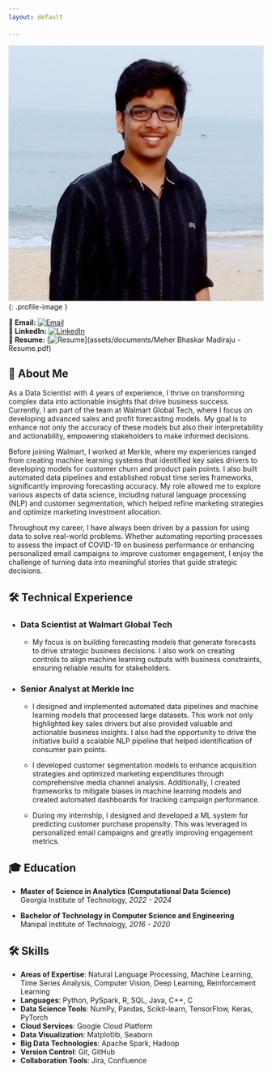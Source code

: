 ```yaml
---
layout: default

---
```


![Meher Bhaskar Madiraju](assets/images/profile.jpeg){: .profile-image }


**📧 Email:** [![Email](https://img.shields.io/badge/meherbhaskar.madiraju@gmail.com-blue?style=flat&logo=gmail)](mailto:meherbhaskar.madiraju@gmail.com)  
**🔗 LinkedIn:** [![LinkedIn](https://img.shields.io/badge/MeherBhaskar-blue?style=flat&logo=linkedin)](https://linkedin.com/in/meherbhaskar)  
**📄 Resume:** [![Resume](https://img.shields.io/badge/View_My_Resume-lightgrey?style=flat&logo=pdf)](assets/documents/Meher Bhaskar Madiraju - Resume.pdf) 

## 👤 About Me
As a Data Scientist with 4 years of experience, I thrive on transforming complex data into actionable insights that drive business success. Currently, I am part of the team at Walmart Global Tech, where I focus on developing advanced sales and profit forecasting models. My goal is to enhance not only the accuracy of these models but also their interpretability and actionability, empowering stakeholders to make informed decisions.

Before joining Walmart, I worked at Merkle, where my experiences ranged from creating machine learning systems that identified key sales drivers to developing models for customer churn and product pain points. I also built automated data pipelines and established robust time series frameworks, significantly improving forecasting accuracy. My role allowed me to explore various aspects of data science, including natural language processing (NLP) and customer segmentation, which helped refine marketing strategies and optimize marketing investment allocation.

Throughout my career, I have always been driven by a passion for using data to solve real-world problems. Whether automating reporting processes to assess the impact of COVID-19 on business performance or enhancing personalized email campaigns to improve customer engagement, I enjoy the challenge of turning data into meaningful stories that guide strategic decisions.

## 🛠️ Technical Experience

- ### Data Scientist at Walmart Global Tech
  - My focus is on building forecasting models that generate forecasts to drive strategic business decisions. I also work on creating controls to align machine learning outputs with business constraints, ensuring reliable results for stakeholders.

- ### Senior Analyst at Merkle Inc  
  - I designed and implemented automated data pipelines and machine learning models that processed large datasets. This work not only highlighted key sales drivers but also provided valuable and actionable business insights. I also had the opportunity to drive the initiative build a scalable NLP pipeline that helped identification of consumer pain points.

  - I developed customer segmentation models to enhance acquisition strategies and optimized marketing expenditures through comprehensive media channel analysis. Additionally, I created frameworks to mitigate biases in machine learning models and created automated dashboards for tracking campaign performance.

  - During my internship, I designed and developed a ML system for predicting customer purchase propensity. This was leveraged in personalized email campaigns and greatly improving engagement metrics.

## 🎓 Education    
- **Master of Science in Analytics (Computational Data Science)**  
Georgia Institute of Technology, *2022 - 2024*

- **Bachelor of Technology in Computer Science and Engineering**  
Manipal Institute of Technology, *2016 - 2020*



##  🛠️ Skills
- **Areas of Expertise**: Natural Language Processing, Machine Learning, Time Series Analysis, Computer Vision, Deep Learning, Reinforcement Learning
- **Languages**: Python, PySpark, R, SQL, Java, C++, C
- **Data Science Tools**: NumPy, Pandas, Scikit-learn, TensorFlow, Keras, PyTorch
- **Cloud Services**: Google Cloud Platform
- **Data Visualization**: Matplotlib, Seaborn
- **Big Data Technologies**: Apache Spark, Hadoop
- **Version Control**: Git, GitHub
- **Collaboration Tools**: Jira, Confluence
